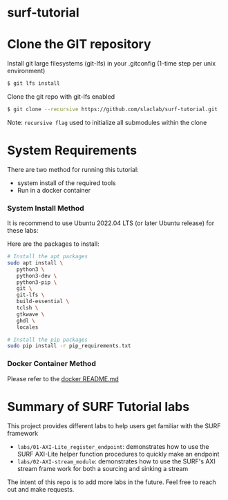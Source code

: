 # surf-tutorial

<!--- ######################################################## -->

# Clone the GIT repository

Install git large filesystems (git-lfs) in your .gitconfig (1-time step per unix environment)
```bash
$ git lfs install
```

Clone the git repo with git-lfs enabled
```bash
$ git clone --recursive https://github.com/slaclab/surf-tutorial.git
```

Note: `recursive flag` used to initialize all submodules within the clone

<!--- ######################################################## -->

# System Requirements

There are two method for running this tutorial:
- system install of the required tools
- Run in a docker container

### System Install Method

It is recommend to use Ubuntu 2022.04 LTS (or later Ubuntu release) for these labs:

Here are the packages to install:
```bash
# Install the apt packages
sudo apt install \
   python3 \
   python3-dev \
   python3-pip \
   git \
   git-lfs \
   build-essential \
   tclsh \
   gtkwave \
   ghdl \
   locales

# Install the pip packages
sudo pip install -r pip_requirements.txt
```

### Docker Container Method

Please refer to the [docker README.md](https://github.com/slaclab/surf-tutorial/blob/main/docker/README.md)


<!--- ######################################################## -->

# Summary of SURF Tutorial labs

This project provides different labs to help users get familiar with the SURF framework

- `labs/01-AXI-Lite_register_endpoint`: demonstrates how to use the SURF AXI-Lite helper function procedures to quickly make an endpoint
- `labs/02-AXI-stream_module`: demonstrates how to use the SURF's AXI stream frame work for both a sourcing and sinking a stream

The intent of this repo is to add more labs in the future.  Feel free to reach out and make requests. 

<!--- ######################################################## -->
